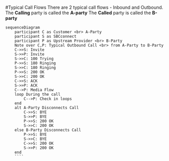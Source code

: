 #Typical Call Flows
There are 2 typical call flows - Inbound and Outbound.
The **Calling** party is called the **A-party**
The **Called** party is called the **B-party**

````mermaid
sequenceDiagram
    participant C as Customer <br> A-Party
    participant S as SBCconnect
    participant P as Upstream Provider <br> B-Party
    Note over C,P: Typical Outbound Call <br> from A-Party to B-Party
    C->>S: Invite
    S->>P: Invite
    S->>C: 100 Trying
    P->>S: 180 Ringing
    S->>C: 180 Ringing
    P->>S: 200 OK
    S->>C: 200 OK
    C->>S: ACK
    S->>P: ACK
    C-->P: Media Flow
    loop During the call
        C-->P: Check in loops
    end
    alt A-Party Disconnects Call
        C->>S: BYE
        S->>P: BYE
        P->>S: 200 OK
        S->>C: 200 OK
    else B-Party Disconnects Call
        P->>S: BYE
        S->>C: BYE
        C->>S: 200 OK
        S->>P: 200 OK
    end
    ````
